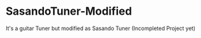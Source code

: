 # SasandoTuner-Modified
It's a guitar Tuner but modified as Sasando Tuner (Incompleted Project yet)
